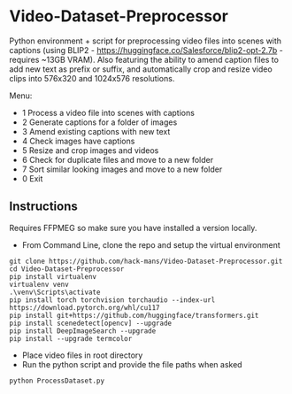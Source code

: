 # Video-Dataset-Preprocessor

Python environment + script for preprocessing video files into scenes with captions (using BLIP2 - https://huggingface.co/Salesforce/blip2-opt-2.7b - requires ~13GB VRAM).
Also featuring the ability to amend caption files to add new text as prefix or suffix, and automatically crop and resize video clips into 576x320 and 1024x576 resolutions.

Menu:
- 1 Process a video file into scenes with captions
- 2 Generate captions for a folder of images
- 3 Amend existing captions with new text
- 4 Check images have captions
- 5 Resize and crop images and videos
- 6 Check for duplicate files and move to a new folder
- 7 Sort similar looking images and move to a new folder
- 0 Exit

## Instructions
Requires FFPMEG so make sure you have installed a version locally.

- From Command Line, clone the repo and setup the virtual environment
```
git clone https://github.com/hack-mans/Video-Dataset-Preprocessor.git
cd Video-Dataset-Preprocessor
pip install virtualenv
virtualenv venv
.\venv\Scripts\activate
pip install torch torchvision torchaudio --index-url https://download.pytorch.org/whl/cu117
pip install git+https://github.com/huggingface/transformers.git
pip install scenedetect[opencv] --upgrade
pip install DeepImageSearch --upgrade
pip install --upgrade termcolor
```
- Place video files in root directory
- Run the python script and provide the file paths when asked
```
python ProcessDataset.py
```
